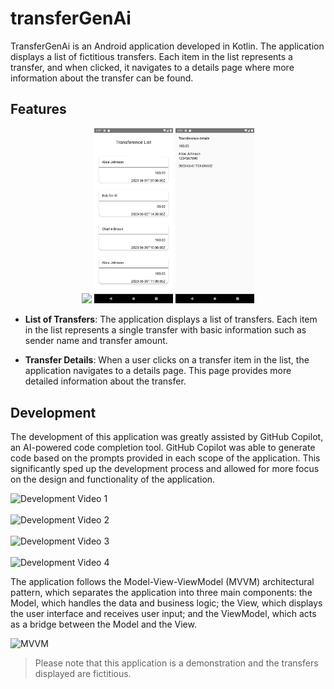 # transferGenAi

TransferGenAi is an Android application developed in Kotlin. The application displays a list of 
fictitious transfers. Each item in the list represents a transfer, and when clicked, it navigates 
to a details page where more information about the transfer can be found.

## Features

<p align="center" width="100%">
    <img src="docs/videos/transfer_gen_AI.gif" width="25%">
    <img src="docs/images/transference_list.png" width="25%">
    <img src="docs/images/transference_details.png" width="25%">
</p>

- **List of Transfers**: The application displays a list of transfers. Each item in the list 
represents a single transfer with basic information such as sender name and transfer amount.

- **Transfer Details**: When a user clicks on a transfer item in the list, the application 
navigates to a details page. This page provides more detailed information about the transfer.

## Development

The development of this application was greatly assisted by GitHub Copilot, an AI-powered code 
completion tool. GitHub Copilot was able to generate code based on the prompts provided in each 
scope of the application. This significantly sped up the development process and allowed for more 
focus on the design and functionality of the application.

![Development Video 1](docs/videos/transfer_gen_AI_1.gif)<br><br>
![Development Video 2](docs/videos/transfer_gen_AI_2.gif)<br><br>
![Development Video 3](docs/videos/transfer_gen_AI_3.gif)<br><br>
![Development Video 4](docs/videos/transfer_gen_AI_4.gif)

The application follows the Model-View-ViewModel (MVVM) architectural pattern, which separates the 
application into three main components: the Model, which handles the data and business logic; the 
View, which displays the user interface and receives user input; and the ViewModel, which acts as a 
bridge between the Model and the View.

![MVVM](https://upload.wikimedia.org/wikipedia/commons/thumb/8/87/MVVMPattern.png/500px-MVVMPattern.png)

> Please note that this application is a demonstration and the transfers displayed are fictitious.